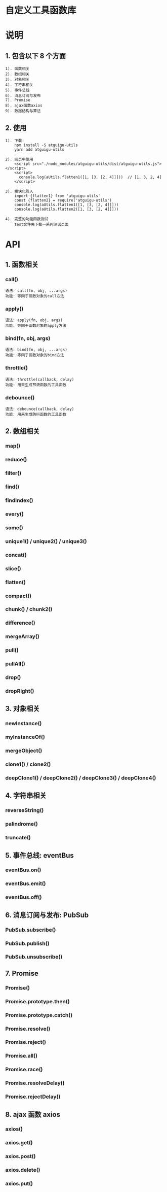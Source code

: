 # 自定义工具函数库

# 说明

## 1. 包含以下 8 个方面

    1). 函数相关
    2). 数组相关
    3). 对象相关
    4). 字符串相关
    5). 事件总线
    6). 消息订阅与发布
    7). Promise
    8). ajax函数axios
    9). 数据结构与算法

## 2. 使用

    1). 下载:
        npm install -S atguigu-utils
        yarn add atguigu-utils

    2). 网页中使用
        <script src="./node_modules/atguigu-utils/dist/atguigu-utils.js"></script>
        <script>
          console.log(aUtils.flatten1([1, [3, [2, 4]]]))  // [1, 3, 2, 4]
        </script>

    3). 模块化引入
        import {flatten1} from 'atguigu-utils'
        const {flatten2} = require('atguigu-utils')
        console.log(aUtils.flatten1([1, [3, [2, 4]]]))
        console.log(aUtils.flatten2([1, [3, [2, 4]]]))

    4). 完整的功能函数测试
        test文件夹下都一系列测试页面

# API

## 1. 函数相关

### call()

    语法: call(fn, obj, ...args)
    功能: 等同于函数对象的call方法

### apply()

    语法: apply(fn, obj, args)
    功能: 等同于函数对象的apply方法

### bind(fn, obj, args)

    语法: bind(fn, obj, ...args)
    功能: 等同于函数对象的bind方法

### throttle()

    语法: throttle(callback, delay)
    功能: 用来生成节流函数的工具函数

### debounce()

    语法: debounce(callback, delay)
    功能: 用来生成防抖函数的工具函数

## 2. 数组相关

### map()

### reduce()

### filter()

### find()

### findIndex()

### every()

### some()

### unique1() / unique2() / unique3()

### concat()

### slice()

### flatten()

### compact()

### chunk() / chunk2()

### difference()

### mergeArray()

### pull()

### pullAll()

### drop()

### dropRight()

## 3. 对象相关

### newInstance()

### myInstanceOf()

### mergeObject()

### clone1() / clone2()

### deepClone1() / deepClone2() / deepClone3() / deepClone4()

## 4. 字符串相关

### reverseString()

### palindrome()

### truncate()

## 5. 事件总线: eventBus

### eventBus.on()

### eventBus.emit()

### eventBus.off()

## 6. 消息订阅与发布: PubSub

### PubSub.subscribe()

### PubSub.publish()

### PubSub.unsubscribe()

## 7. Promise

### Promise()

### Promise.prototype.then()

### Promise.prototype.catch()

### Promise.resolve()

### Promise.reject()

### Promise.all()

### Promise.race()

### Promise.resolveDelay()

### Promise.rejectDelay()

## 8. ajax 函数 axios

### axios()

### axios.get()

### axios.post()

### axios.delete()

### axios.put()
